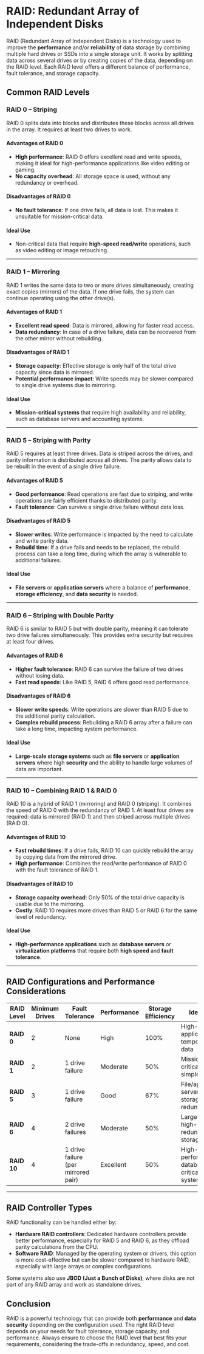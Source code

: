 # RAID: Redundant Array of Independent Disks

RAID (Redundant Array of Independent Disks) is a technology used to improve the **performance** and/or **reliability** of data storage by combining multiple hard drives or SSDs into a single storage unit. It works by splitting data across several drives or by creating copies of the data, depending on the RAID level. Each RAID level offers a different balance of performance, fault tolerance, and storage capacity.

## Common RAID Levels

### **RAID 0 – Striping**
RAID 0 splits data into blocks and distributes these blocks across all drives in the array. It requires at least two drives to work.

#### **Advantages of RAID 0**
- **High performance**: RAID 0 offers excellent read and write speeds, making it ideal for high-performance applications like video editing or gaming.
- **No capacity overhead**: All storage space is used, without any redundancy or overhead.

#### **Disadvantages of RAID 0**
- **No fault tolerance**: If one drive fails, all data is lost. This makes it unsuitable for mission-critical data.
  
#### **Ideal Use**
- Non-critical data that require **high-speed read/write** operations, such as video editing or image retouching.

---

### **RAID 1 – Mirroring**
RAID 1 writes the same data to two or more drives simultaneously, creating exact copies (mirrors) of the data. If one drive fails, the system can continue operating using the other drive(s).

#### **Advantages of RAID 1**
- **Excellent read speed**: Data is mirrored, allowing for faster read access.
- **Data redundancy**: In case of a drive failure, data can be recovered from the other mirror without rebuilding.
  
#### **Disadvantages of RAID 1**
- **Storage capacity**: Effective storage is only half of the total drive capacity since data is mirrored.
- **Potential performance impact**: Write speeds may be slower compared to single drive systems due to mirroring.

#### **Ideal Use**
- **Mission-critical systems** that require high availability and reliability, such as database servers and accounting systems.

---

### **RAID 5 – Striping with Parity**
RAID 5 requires at least three drives. Data is striped across the drives, and parity information is distributed across all drives. The parity allows data to be rebuilt in the event of a single drive failure.

#### **Advantages of RAID 5**
- **Good performance**: Read operations are fast due to striping, and write operations are fairly efficient thanks to distributed parity.
- **Fault tolerance**: Can survive a single drive failure without data loss.
  
#### **Disadvantages of RAID 5**
- **Slower writes**: Write performance is impacted by the need to calculate and write parity data.
- **Rebuild time**: If a drive fails and needs to be replaced, the rebuild process can take a long time, during which the array is vulnerable to additional failures.

#### **Ideal Use**
- **File servers** or **application servers** where a balance of **performance**, **storage efficiency**, and **data security** is needed.

---

### **RAID 6 – Striping with Double Parity**
RAID 6 is similar to RAID 5 but with double parity, meaning it can tolerate two drive failures simultaneously. This provides extra security but requires at least four drives.

#### **Advantages of RAID 6**
- **Higher fault tolerance**: RAID 6 can survive the failure of two drives without losing data.
- **Fast read speeds**: Like RAID 5, RAID 6 offers good read performance.
  
#### **Disadvantages of RAID 6**
- **Slower write speeds**: Write operations are slower than RAID 5 due to the additional parity calculation.
- **Complex rebuild process**: Rebuilding a RAID 6 array after a failure can take a long time, impacting system performance.

#### **Ideal Use**
- **Large-scale storage systems** such as **file servers** or **application servers** where high **security** and the ability to handle large volumes of data are important.

---

### **RAID 10 – Combining RAID 1 & RAID 0**
RAID 10 is a hybrid of RAID 1 (mirroring) and RAID 0 (striping). It combines the speed of RAID 0 with the redundancy of RAID 1. At least four drives are required: data is mirrored (RAID 1) and then striped across multiple drives (RAID 0).

#### **Advantages of RAID 10**
- **Fast rebuild times**: If a drive fails, RAID 10 can quickly rebuild the array by copying data from the mirrored drive.
- **High performance**: Combines the read/write performance of RAID 0 with the fault tolerance of RAID 1.
  
#### **Disadvantages of RAID 10**
- **Storage capacity overhead**: Only 50% of the total drive capacity is usable due to the mirroring.
- **Costly**: RAID 10 requires more drives than RAID 5 or RAID 6 for the same level of redundancy.

#### **Ideal Use**
- **High-performance applications** such as **database servers** or **virtualization platforms** that require both **high speed** and **fault tolerance**.

---

## RAID Configurations and Performance Considerations

| **RAID Level** | **Minimum Drives** | 	     	**Fault Tolerance** 		 | **Performance** | **Storage Efficiency** |					 **Ideal Use** 					|
|----------------|--------------------|-------------------------------------|-----------------|------------------------|---------------------------------------------------|
| **RAID 0**     | 2                  | None                				 | High            | 100%                   | High-speed applications, temporary data 			|
| **RAID 1**     | 2                  | 1 drive failure     				 | Moderate        | 50%                    | Mission-critical data, simple servers 			|
| **RAID 5**     | 3                  | 1 drive failure    				 | Good            | 67%                    | File/application servers, storage with redundancy	|
| **RAID 6**     | 4                  | 2 drive failures    				 | Moderate        | 50%                    | Large-scale, high-redundancy storage 				|
| **RAID 10**    | 4                  | 1 drive failure (per mirrored pair) | Excellent       | 50%                    | High-performance databases, critical systems		|

---

## RAID Controller Types

RAID functionality can be handled either by:
- **Hardware RAID controllers**: Dedicated hardware controllers provide better performance, especially for RAID 5 and RAID 6, as they offload parity calculations from the CPU.
- **Software RAID**: Managed by the operating system or drivers, this option is more cost-effective but can be slower compared to hardware RAID, especially with large arrays or complex configurations.

Some systems also use **JBOD (Just a Bunch of Disks)**, where disks are not part of any RAID array and work as standalone drives.

## Conclusion

RAID is a powerful technology that can provide both **performance** and **data security** depending on the configuration used. The right RAID level depends on your needs for fault tolerance, storage capacity, and performance. Always ensure to choose the RAID level that best fits your requirements, considering the trade-offs in redundancy, speed, and cost.
